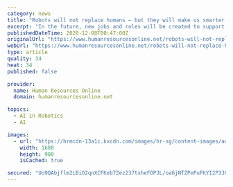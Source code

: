 ```yaml
---
category: news
title: "Robots will not replace humans – but they will make us smarter and more efficient"
excerpt: "In the future, new jobs and roles will be created to support a technology-driven workplace, such as robot / AI trainer, virtual reality manager, and advanced data scientist."
publishedDateTime: 2020-12-08T00:47:00Z
originalUrl: "https://www.humanresourcesonline.net/robots-will-not-replace-humans-but-they-will-make-us-smarter-and-more-efficient"
webUrl: "https://www.humanresourcesonline.net/robots-will-not-replace-humans-but-they-will-make-us-smarter-and-more-efficient"
type: article
quality: 34
heat: 34
published: false

provider:
  name: Human Resources Online
  domain: humanresourcesonline.net

topics:
  - AI in Robotics
  - AI

images:
  - url: "https://hrmcdn-13a1c.kxcdn.com/images/hr-sg/content-images/aditi-dec-2020-colourful-diversity-engagement-123rf.jpg"
    width: 1600
    height: 900
    isCached: true

secured: "Uo9QAbjflm2LBiO2qnXCFKeb7Zez237txheFOPJL/oa6jNTZPePuFKYI2P3JHFc3NpbD9coCcPKznEs4kAIoDdqleKIUJY5nzp/E81DbDL+UaeWryOb0o7VUEMPVQsilYeBFGG67WVlyXDLnXjTurvL2tlhYOHx19mBdnNR22xjyit3NRivKqxJOBpDBFPB+9SlBagRKOpSs3eSCoPNdQlQw/5h7uFXvaFPfSQ2t8Yk25Jj6JM+6aoQLN2K7zxNjiGOot2ewVqG2DK3/E5ilDf3vO0UWKI5kTXQAkeInJFjVakqMZ7xmdySOFyUTHhe42SCHzb8ZmaJnfLxLWzitYAdDpvAn48NVPuUmV6guCSU=;9U82HSkN/xu5wBLzrAnVTQ=="
---
```


